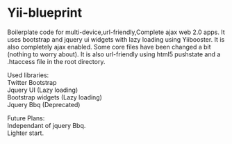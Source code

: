 Yii-blueprint
=============

Boilerplate code for multi-device,url-friendly,Complete ajax web 2.0 apps.
It uses bootstrap and jquery ui widgets with lazy loading using Yiibooster. It is also completely ajax enabled. Some core files have been changed a bit (nothing to worry about). It is also url-friendly using html5 pushstate and a .htaccess file in the root directory.

Used libraries:<br/>
Twitter Bootstrap<br/>
Jquery UI               (Lazy loading)<br/>
Bootstrap widgets       (Lazy loading)<br/>
Jquery Bbq              (Deprecated)<br/>

Future Plans:<br/>
Independant of jquery Bbq.<br/>
Lighter start.
